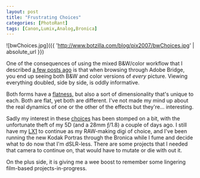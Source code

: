 ```yaml
---
layout: post
title: "Frustrating Choices"
categories: [PhotoRant]
tags: [Canon,Lumix,Analog,Bronica]
---
```



![bwChoices.jpg]({{ 'http://www.botzilla.com/blog/pix2007/bwChoices.jpg' | absolute_url }})


One of the consequences of using the mixed B&W/color workflow that I described <a href="http://www.botzilla.com/blog/archives/000562.html">a few posts ago</a> is that when browsing through Adobe Bridge, you end up seeing both B&W and color versions of <i>every</i> picture. Viewing everything doubled, side by side, is oddly informative.

Both forms have a <a href="http://www.auspiciousdragon.net/photowords/?p=292">flatness,</a> but also a sort of dimensionality that's unique to each. Both are flat, yet both are different. I've not made my mind up about the real dynamics of one or the other of the effects but they're... interesting.

Sadly my interest in these <a href="http://www.ted.com/tedtalks/tedtalksplayer.cfm?key=b_schwartz">choices</a> has been stomped on a bit, with the unfortunate theft of my 5D (and a 28mm &fnof;/1.8) a couple of days ago.  I still have my <a href="http://www.botzilla.com/blog/archives/000479.html">LX1</a> to continue as my RAW-making digi of choice, and I've been running the new Kodak Portras through the Bronica while I fume and decide what to do now that I'm dSLR-less. There are some projects that I needed that camera to continue on, that would have to mutate or die with out it. 

On the plus side, it is giving me a wee boost to remember some lingering film-based projects-in-progress.

